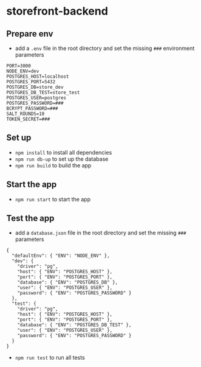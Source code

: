 # storefront-backend

## Prepare env

- add a `.env` file in the root directory and set the missing `###` environment parameters

```
PORT=3000
NODE_ENV=dev
POSTGRES_HOST=localhost
POSTGRES_PORT=5432
POSTGRES_DB=store_dev
POSTGRES_DB_TEST=store_test
POSTGRES_USER=postgres
POSTGRES_PASSWORD=###
BCRYPT_PASSWORD=###
SALT_ROUNDS=10
TOKEN_SECRET=###

```

## Set up

- `npm install` to install all dependencies
- `npm run db-up` to set up the database
- `npm run build` to build the app

## Start the app

- `npm run start` to start the app

## Test the app

- add a `database.json` file in the root directory and set the missing `###` parameters

```
{
  "defaultEnv": { "ENV": "NODE_ENV" },
  "dev": {
    "driver": "pg",
    "host": { "ENV": "POSTGRES_HOST" },
    "port": { "ENV": "POSTGRES_PORT" },
    "database": { "ENV": "POSTGRES_DB" },
    "user": { "ENV": "POSTGRES_USER" },
    "password": { "ENV": "POSTGRES_PASSWORD" }
  },
  "test": {
    "driver": "pg",
    "host": { "ENV": "POSTGRES_HOST" },
    "port": { "ENV": "POSTGRES_PORT" },
    "database": { "ENV": "POSTGRES_DB_TEST" },
    "user": { "ENV": "POSTGRES_USER" },
    "password": { "ENV": "POSTGRES_PASSWORD" }
  }
}
```

- `npm run test` to run all tests

